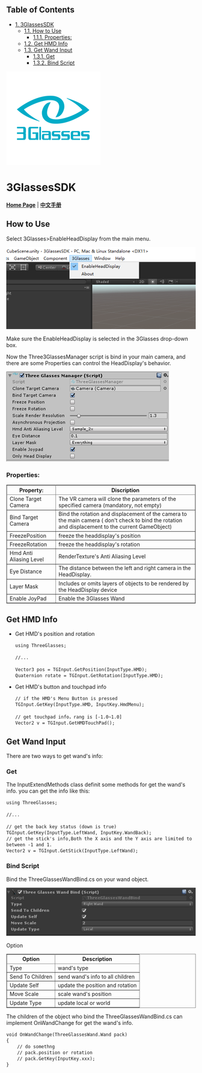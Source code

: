 <div id="table-of-contents">
<h2>Table of Contents</h2>
<div id="text-table-of-contents">
<ul>
<li><a href="#sec-1">1. 3GlassesSDK</a>
<ul>
<li><a href="#sec-1-1">1.1. How to Use</a>
<ul>
<li><a href="#sec-1-1-1">1.1.1. Properties:</a></li>
</ul>
</li>
<li><a href="#sec-1-2">1.2. Get HMD Info</a></li>
<li><a href="#sec-1-3">1.3. Get Wand Input</a>
<ul>
<li><a href="#sec-1-3-1">1.3.1. Get</a></li>
<li><a href="#sec-1-3-2">1.3.2. Bind Script</a></li>
</ul>
</li>
</ul>
</li>
</ul>
</div>
</div>

![img](./README/icon.png)

# 3GlassesSDK<a id="sec-1" name="sec-1"></a>

**[Home Page](http://dev.vrshow.com/)** | **[中文手册](file://d:/README_zh.md)**

## How to Use<a id="sec-1-1" name="sec-1-1"></a>

Select 3Glasses>EnableHeadDisplay from the main menu.

![img](./README/EnableHeadDisplay.png)

Make sure the EnableHeadDisplay is selected in the 3Glasses drop-down box.

Now the Three3GlassesManager script is bind in your main camera, and there are some Properties can control the HeadDisplay's behavior.

![img](./README/TreeGlassesCameraProperty.png)

### Properties:<a id="sec-1-1-1" name="sec-1-1-1"></a>

<table border="2" cellspacing="0" cellpadding="6" rules="all" frame="border">


<colgroup>
<col  class="left" />

<col  class="left" />
</colgroup>
<thead>
<tr>
<th scope="col" class="left">Property:</th>
<th scope="col" class="left">Discription</th>
</tr>
</thead>

<tbody>
<tr>
<td class="left">Clone Target Camera</td>
<td class="left">The VR camera will clone the parameters of the specified camera (mandatory, not empty)</td>
</tr>


<tr>
<td class="left">Bind Target Camera</td>
<td class="left">Bind the rotation and displacement of the camera to the main camera ( don't check to bind the rotation and displacement to the current GameObject)</td>
</tr>


<tr>
<td class="left">FreezePosition</td>
<td class="left">freeze the headdisplay's position</td>
</tr>


<tr>
<td class="left">FreezeRotation</td>
<td class="left">freeze the headdisplay's rotation</td>
</tr>


<tr>
<td class="left">Hmd Anti Aliasing Level</td>
<td class="left">RenderTexture's Anti Aliasing Level</td>
</tr>


<tr>
<td class="left">Eye Distance</td>
<td class="left">The distance between the left and right camera in the HeadDisplay.</td>
</tr>


<tr>
<td class="left">Layer Mask</td>
<td class="left">Includes or omits layers of objects to be rendered by the HeadDisplay device</td>
</tr>


<tr>
<td class="left">Enable JoyPad</td>
<td class="left">Enable the 3Glasses Wand</td>
</tr>
</tbody>
</table>

## Get HMD Info<a id="sec-1-2" name="sec-1-2"></a>

-   Get HMD's position and rotation
    
        using ThreeGlasses;
        
        //...
        
        Vector3 pos = TGInput.GetPosition(InputType.HMD);
        Quaternion rotate = TGInput.GetRotation(InputType.HMD);

-   Get HMD's button and touchpad info
    
        // if the HMD's Menu Button is pressed
        TGInput.GetKey(InputType.HMD, InputKey.HmdMenu);
        
        // get touchpad info，rang is [-1.0~1.0]
        Vector2 v = TGInput.GetHMDTouchPad();

## Get Wand Input<a id="sec-1-3" name="sec-1-3"></a>

There are two ways to get wand's info:

### Get<a id="sec-1-3-1" name="sec-1-3-1"></a>

The InputExtendMethods class definit some methods for get the wand's info. you can get the info like this:

    using ThreeGlasses;
    
    //...
    
    // get the back key status (down is true)
    TGInput.GetKey(InputType.LeftWand, InputKey.WandBack);
    // get the stick's info,Both the X axis and the Y axis are limited to between -1 and 1.
    Vector2 v = TGInput.GetStick(InputType.LeftWand);

### Bind Script<a id="sec-1-3-2" name="sec-1-3-2"></a>

Bind the ThreeGlassesWandBind.cs on your wand object.

![img](./README/TreeGlassesWandBindProperty.png)

Option

<table border="2" cellspacing="0" cellpadding="6" rules="all" frame="border">


<colgroup>
<col  class="left" />

<col  class="left" />
</colgroup>
<thead>
<tr>
<th scope="col" class="left">Option</th>
<th scope="col" class="left">Description</th>
</tr>
</thead>

<tbody>
<tr>
<td class="left">Type</td>
<td class="left">wand's type</td>
</tr>


<tr>
<td class="left">Send To Children</td>
<td class="left">send wand's info to all children</td>
</tr>


<tr>
<td class="left">Update Self</td>
<td class="left">update the position and rotation</td>
</tr>


<tr>
<td class="left">Move Scale</td>
<td class="left">scale wand's position</td>
</tr>


<tr>
<td class="left">Update Type</td>
<td class="left">update local or world</td>
</tr>
</tbody>
</table>

The children of the object who bind the ThreeGlassesWandBind.cs can implement OnWandChange for get the wand's info.

    void OnWandChange(ThreeGlassesWand.Wand pack)
    {
        // do somethng
        // pack.position or rotation
        // pack.GetKey(InputKey.xxx);
    }